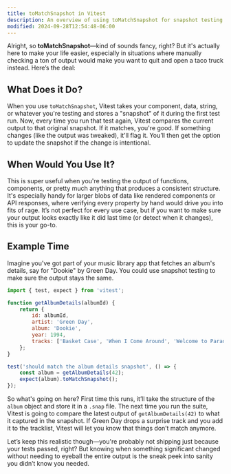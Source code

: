 ```yaml
---
title: toMatchSnapshot in Vitest
description: An overview of using toMatchSnapshot for snapshot testing in Vitest.
modified: 2024-09-28T12:54:48-06:00
---
```


Alright, so **toMatchSnapshot**—kind of sounds fancy, right? But it's actually here to make your life easier, especially in situations where manually checking a ton of output would make you want to quit and open a taco truck instead. Here’s the deal:

## What Does it Do?

When you use `toMatchSnapshot`, Vitest takes your component, data, string, or whatever you're testing and stores a "snapshot" of it during the first test run. Now, every time you run that test again, Vitest compares the current output to that original snapshot. If it matches, you're good. If something changes (like the output was tweaked), it'll flag it. You’ll then get the option to update the snapshot if the change is intentional.

## When Would You Use It?

This is super useful when you're testing the output of functions, components, or pretty much anything that produces a consistent structure. It's especially handy for larger blobs of data like rendered components or API responses, where verifying every property by hand would drive you into fits of rage. It’s not perfect for every use case, but if you want to make sure your output looks exactly like it did last time (or detect when it changes), this is your go-to.

## Example Time

Imagine you've got part of your music library app that fetches an album's details, say for "Dookie" by Green Day. You could use snapshot testing to make sure the output stays the same.

```javascript
import { test, expect } from 'vitest';

function getAlbumDetails(albumId) {
	return {
		id: albumId,
		artist: 'Green Day',
		album: 'Dookie',
		year: 1994,
		tracks: ['Basket Case', 'When I Come Around', 'Welcome to Paradise'],
	};
}

test('should match the album details snapshot', () => {
	const album = getAlbumDetails(42);
	expect(album).toMatchSnapshot();
});
```

So what's going on here? First time this runs, it’ll take the structure of the `album` object and store it in a `.snap` file. The next time you run the suite, Vitest is going to compare the latest output of `getAlbumDetails(42)` to what it captured in the snapshot. If Green Day drops a surprise track and you add it to the tracklist, Vitest will let you know that things don’t match anymore.

Let’s keep this realistic though—you're probably not shipping just because your tests passed, right? But knowing when something significant changed without needing to eyeball the entire output is the sneak peek into sanity you didn’t know you needed.
